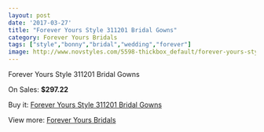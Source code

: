 ```yaml
---
layout: post
date: '2017-03-27'
title: "Forever Yours Style 311201 Bridal Gowns"
category: Forever Yours Bridals
tags: ["style","bonny","bridal","wedding","forever"]
image: http://www.novstyles.com/5598-thickbox_default/forever-yours-style-311201-bridal-gowns.jpg
---
```

Forever Yours Style 311201 Bridal Gowns

On Sales: **$297.22**
<a href="https://www.novstyles.com/en/forever-yours-bridals/3474-forever-yours-style-311201-bridal-gowns.html"><amp-img layout="responsive" width="600" height="600" src="//www.novstyles.com/5598-thickbox_default/forever-yours-style-311201-bridal-gowns.jpg" alt="Forever Yours Style 311201 Bridal Gowns 0" /></a>

Buy it: [Forever Yours Style 311201 Bridal Gowns](https://www.novstyles.com/en/forever-yours-bridals/3474-forever-yours-style-311201-bridal-gowns.html "Forever Yours Style 311201 Bridal Gowns")

View more: [Forever Yours Bridals](https://www.novstyles.com/en/20-forever-yours-bridals "Forever Yours Bridals")